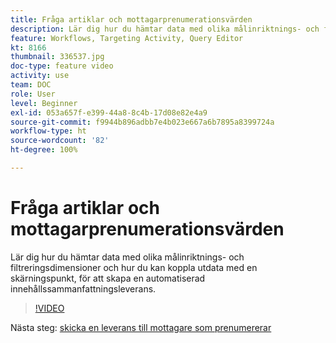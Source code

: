 ```yaml
---
title: Fråga artiklar och mottagarprenumerationsvärden
description: Lär dig hur du hämtar data med olika målinriktnings- och filtreringsdimensioner och hur du kan koppla utdata med en skärningspunkt, för att skapa en automatiserad innehållssammanfattningsleverans.
feature: Workflows, Targeting Activity, Query Editor
kt: 8166
thumbnail: 336537.jpg
doc-type: feature video
activity: use
team: DOC
role: User
level: Beginner
exl-id: 053a657f-e399-44a8-8c4b-17d08e82e4a9
source-git-commit: f9944b896adbb7e4b023e667a6b7895a8399724a
workflow-type: ht
source-wordcount: '82'
ht-degree: 100%

---
```


# Fråga artiklar och mottagarprenumerationsvärden

Lär dig hur du hämtar data med olika målinriktnings- och filtreringsdimensioner och hur du kan koppla utdata med en skärningspunkt, för att skapa en automatiserad innehållssammanfattningsleverans.

>[!VIDEO](https://video.tv.adobe.com/v/336537?quality=12)

Nästa steg: [skicka en leverans till mottagare som prenumererar](/help/tutorial-use-soap-apis/send-delivery-to-subscribed-recipients.md)
